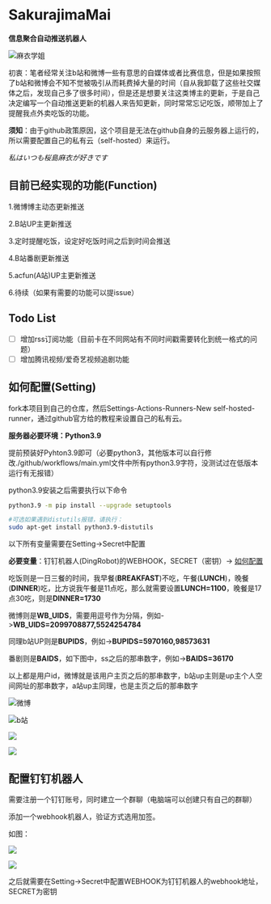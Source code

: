 # SakurajimaMai

**信息聚合自动推送机器人**

![麻衣学姐](img/1.jpeg)

初衷：笔者经常关注b站和微博一些有意思的自媒体或者比赛信息，但是如果按照了b站和微博会不知不觉被吸引从而耗费掉大量的时间（自从我卸载了这些社交媒体之后，发现自己多了很多时间），但是还是想要关注这类博主的更新，于是自己决定编写一个自动推送更新的机器人来告知更新，同时常常忘记吃饭，顺带加上了提醒我点外卖吃饭的功能。

**须知**：由于github政策原因，这个项目是无法在github自身的云服务器上运行的，所以需要配置自己的私有云（self-hosted）来运行。

*私はいつも桜島麻衣が好きです*

## 目前已经实现的功能(Function)

1.微博博主动态更新推送

2.B站UP主更新推送

3.定时提醒吃饭，设定好吃饭时间之后到时间会推送

4.B站番剧更新推送

5.acfun(A站)UP主更新推送

6.待续（如果有需要的功能可以提issue）

## Todo List

- [ ] 增加rss订阅功能（目前卡在不同网站有不同时间戳需要转化到统一格式的问题）
- [ ] 增加腾讯视频/爱奇艺视频追剧功能

## 如何配置(Setting)

fork本项目到自己的仓库，然后Settings-Actions-Runners-New self-hosted-runner，通过github官方给的教程来设置自己的私有云。

**服务器必要环境：Python3.9**

提前预装好Pyhton3.9即可（必要python3，其他版本可以自行修改./github/workflows/main.yml文件中所有python3.9字符，没测试过在低版本运行有无报错）

python3.9安装之后需要执行以下命令

```sh
python3.9 -m pip install --upgrade setuptools
```

```sh
#可选如果遇到distutils报错，请执行：
sudo apt-get install python3.9-distutils
```

以下所有变量需要在Setting->Secret中配置

**必要变量**：钉钉机器人(DingRobot)的WEBHOOK，SECRET（密钥）-> [如何配置](#配置钉钉机器人)

吃饭则是一日三餐的时间，我早餐(**BREAKFAST**)不吃，午餐(**LUNCH**)，晚餐(**DINNER**)吃，比方说我午餐是11点吃，那么就需要设置**LUNCH=1100**，晚餐是17点30吃，则是**DINNER=1730**

微博则是**WB_UIDS**，需要用逗号作为分隔，例如->**WB_UIDS=2099708877,5524254784**

同理b站UP则是**BUPIDS**，例如->**BUPIDS=5970160,98573631**

番剧则是**BAIDS**，如下图中，ss之后的那串数字，例如->**BAIDS=36170**

以上都是用户id，微博就是该用户主页之后的那串数字，b站up主则是up主个人空间网址的那串数字，a站up主同理，也是主页之后的那串数字

![微博](img/weibo.png)

![b站](img/bilibili_up.png)

![](img/bilibili_anime.png)

![](img/acfun_up.png)



## 配置钉钉机器人

需要注册一个钉钉账号，同时建立一个群聊（电脑端可以创建只有自己的群聊）

添加一个webhook机器人，验证方式选用加签。

如图：

![](img/createrobot.png)

![](img/setsign.png)

之后就需要在Setting->Secret中配置WEBHOOK为钉钉机器人的webhook地址，SECRET为密钥